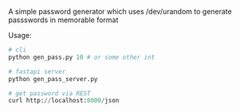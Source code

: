 A simple password generator which uses /dev/urandom to generate passswords in memorable format

Usage:

```python
# cli
python gen_pass.py 10 # or some other int

# fastapi server
python gen_pass_server.py

# get password via REST
curl http://localhost:8000/json
```